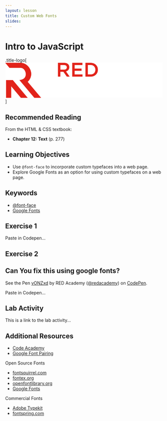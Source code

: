 ```yaml
---
layout: lesson
title: Custom Web Fonts
slides:
---
```


# Intro to JavaScript

.title-logo[![Red logo](../../public/img/red-logo-white.svg)]

## Recommended Reading

From the HTML & CSS textbook:

- **Chapter 12: Text** (p. 277)

## Learning Objectives

- Use `@font-face` to incorporate custom typefaces into a web page.
- Explore Google Fonts as an option for using custom typefaces on a web page.

## Keywords

- [@font-face](https://developer.mozilla.org/en-US/docs/Web/CSS/@font-face)
- [Google Fonts](https://developers.google.com/fonts/docs/getting_started)

## Exercise 1

Paste in Codepen...

## Exercise 2

## Can You fix this using google fonts?

<p data-height="268" data-theme-id="0" data-slug-hash="vONZxd" data-default-tab="result" data-user="redacademy" class='codepen'>See the Pen <a href='http://codepen.io/redacademy/pen/vONZxd/'>vONZxd</a> by RED Academy (<a href='http://codepen.io/redacademy'>@redacademy</a>) on <a href='http://codepen.io'>CodePen</a>.</p>
<script async src="//assets.codepen.io/assets/embed/ei.js"></script>

Paste in Codepen...

## Lab Activity

This is a link to the lab activity...

## Additional Resources

- [Code Academy](http://www.codecademy.com/learn)
- [Google Font Pairing](http://femmebot.github.io/google-type/)

Open Source Fonts

- [fontsquirrel.com](http://www.fontsquirrel.com/)
- [fontex.org](http://www.fontex.org/)
- [openfontlibrary.org](http://openfontlibrary.org/)
- [Google Fonts](https://www.google.com/fonts#)

Commercial Fonts

- [Adobe Typekit](https://typekit.com/)
- [fontspring.com](http://www.fontspring.com/)


